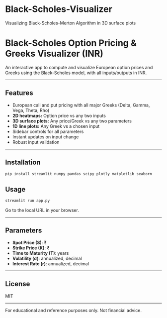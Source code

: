 # Black-Scholes-Visualizer
Visualizing Black-Scholes-Merton Algorithm in 3D surface plots


# Black-Scholes Option Pricing & Greeks Visualizer (INR)

An interactive app to compute and visualize European option prices and Greeks using the Black-Scholes model, with all inputs/outputs in INR.

---

## Features

* European call and put pricing with all major Greeks (Delta, Gamma, Vega, Theta, Rho)
* **2D heatmaps:** Option price vs any two inputs
* **3D surface plots:** Any price/Greek vs any two parameters
* **1D line plots:** Any Greek vs a chosen input
* Sidebar controls for all parameters
* Instant updates on input change
* Robust input validation

---

## Installation

```bash
pip install streamlit numpy pandas scipy plotly matplotlib seaborn
```

## Usage

```bash
streamlit run app.py
```

Go to the local URL in your browser.

---

## Parameters

* **Spot Price (S)**: ₹
* **Strike Price (K)**: ₹
* **Time to Maturity (T)**: years
* **Volatility (σ)**: annualized, decimal
* **Interest Rate (r)**: annualized, decimal

---

## License

MIT

---

For educational and reference purposes only. Not financial advice.
